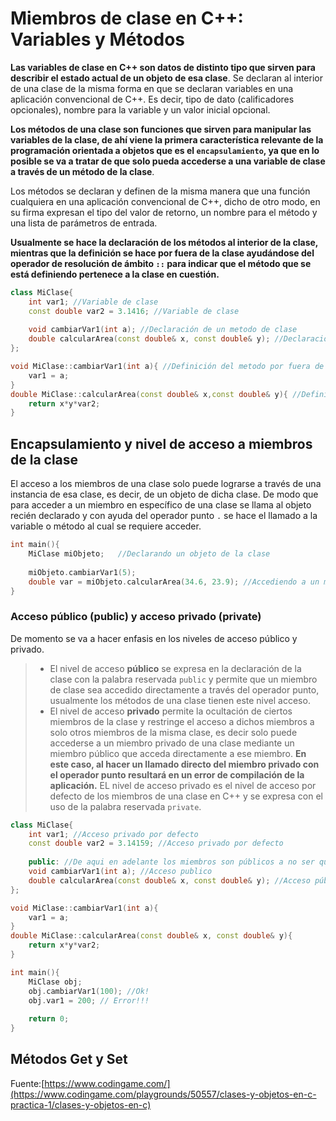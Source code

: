 # Miembros de clase en C++: Variables y Métodos

**Las variables de clase en C++ son datos de distinto tipo que sirven para describir el estado actual de un objeto de esa clase**. Se declaran al interior de una clase de la misma forma en que se declaran variables en una aplicación convencional de C++. Es decir, tipo de dato (calificadores opcionales), nombre para la variable y un valor inicial opcional.

**Los métodos de una clase son funciones que sirven para manipular las variables de la clase, de ahí viene la primera característica relevante de la programación orientada a objetos que es el `encapsulamiento`, ya que en lo posible se va a tratar de que solo pueda accederse a una variable de clase a través de un método de la clase**. 

Los métodos se declaran y definen de la misma manera que una función cualquiera en una aplicación convencional de C++, dicho de otro modo, en su firma expresan el tipo del valor de retorno, un nombre para el método y una lista de parámetros de entrada. 

**Usualmente se hace la declaración de los métodos al interior de la clase, mientras que la definición se hace por fuera de la clase ayudándose del operador de resolución de ámbito `::` para indicar que el método que se está definiendo pertenece a la clase en cuestión.**
```c++
class MiClase{
	int var1; //Variable de clase
	const double var2 = 3.1416; //Variable de clase
	
	void cambiarVar1(int a); //Declaración de un metodo de clase
	double calcularArea(const double& x, const double& y); //Declaración de un metodo de clase
};

void MiClase::cambiarVar1(int a){ //Definición del metodo por fuera de la clase
	var1 = a;
}
double MiClase::calcularArea(const double& x,const double& y){ //Definición del metodo por fuera de la clase
	return x*y*var2;
}
```
## Encapsulamiento y nivel de acceso a miembros de la clase

El acceso a los miembros de una clase solo puede lograrse a través de una instancia de esa clase, es decir, de un objeto de dicha clase. De modo que para acceder a un miembro en específico de una clase se llama al objeto recién declarado y con ayuda del operador punto `.` se hace el llamado a la variable o método al cual se requiere acceder.

```c++
int main(){
	MiClase miObjeto;	//Declarando un objeto de la clase
	
	miObjeto.cambiarVar1(5);
	double var = miObjeto.calcularArea(34.6, 23.9); //Accediendo a un miembro con el operador punto 
}
```
### Acceso público (public) y acceso privado (private)
De momento se va a hacer enfasis en los niveles de acceso público y privado. 

>- El nivel de acceso **público** se expresa en la declaración de la clase con la palabra reservada `public` y permite que un miembro de clase sea accedido directamente a través del operador punto, usualmente los métodos de una clase tienen este nivel acceso. 
>- El nivel de acceso **privado** permite la ocultación de ciertos miembros de la clase y restringe el acceso a dichos miembros a solo otros miembros de la misma clase, es decir solo puede accederse a un miembro privado de una clase mediante un miembro público que acceda directamente a ese miembro. **En este caso, al hacer un llamado directo del miembro privado con el operador punto resultará en un error de compilación de la aplicación.** EL nivel de acceso privado es el nivel de acceso por defecto de los miembros de una clase en C++ y se expresa con el uso de la palabra reservada `private`.

```c++
class MiClase{
	int var1; //Acceso privado por defecto
	const double var2 = 3.14159; //Acceso privado por defecto
	
	public: //De aqui en adelante los miembros son públicos a no ser que se exprese lo contrario
	void cambiarVar1(int a); //Acceso publico
	double calcularArea(const double& x, const double& y); //Acceso público
};

void MiClase::cambiarVar1(int a){
	var1 = a;
}
double MiClase::calcularArea(const double& x, const double& y){
	return x*y*var2;
}

int main(){
	MiClase obj;
	obj.cambiarVar1(100); //Ok!
	obj.var1 = 200; // Error!!!
	
	return 0;
}
```

## Métodos Get y Set



Fuente:[https://www.codingame.com/](https://www.codingame.com/playgrounds/50557/clases-y-objetos-en-c-practica-1/clases-y-objetos-en-c)
<!--stackedit_data:
eyJoaXN0b3J5IjpbLTIxMzUyMzI2MDcsNTA0NDkyMzcyLC0xOT
Y1OTAxNDczLDkzMzk4NzI2NiwtNzcxNTcyNjAyLC00Nzc4MTk2
NSw1ODM2NTA3OTksNjMwODc5OTA4LC05MDYzNjYwMTMsMTE2ND
A2MTg5MiwtMTI1OTUzNzQ0MV19
-->